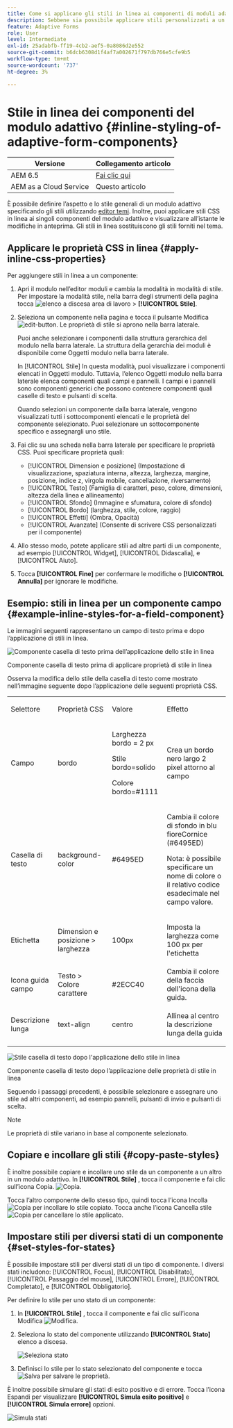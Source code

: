 ```yaml
---
title: Come si applicano gli stili in linea ai componenti di moduli adattivi?
description: Sebbene sia possibile applicare stili personalizzati a un modulo adattivo, è anche possibile applicare proprietà CSS in linea ai singoli componenti di un modulo adattivo. Scopri come applicare stili inline ai componenti del modulo adattivo. Approfondisci l’utilizzo di un esempio per applicare uno stile in linea a un componente campo di testo.
feature: Adaptive Forms
role: User
level: Intermediate
exl-id: 25adabfb-ff19-4cb2-aef5-0a8086d2e552
source-git-commit: b6dcb6308d1f4af7a002671f797db766e5cfe9b5
workflow-type: tm+mt
source-wordcount: '737'
ht-degree: 3%

---
```


# Stile in linea dei componenti del modulo adattivo {#inline-styling-of-adaptive-form-components}

| Versione | Collegamento articolo |
| -------- | ---------------------------- |
| AEM 6.5 | [Fai clic qui](https://experienceleague.adobe.com/docs/experience-manager-65/forms/adaptive-forms-basic-authoring/inline-style-adaptive-forms.html) |
| AEM as a Cloud Service | Questo articolo |

È possibile definire l’aspetto e lo stile generali di un modulo adattivo specificando gli stili utilizzando [editor temi](themes.md). Inoltre, puoi applicare stili CSS in linea ai singoli componenti del modulo adattivo e visualizzare all’istante le modifiche in anteprima. Gli stili in linea sostituiscono gli stili forniti nel tema.

## Applicare le proprietà CSS in linea {#apply-inline-css-properties}

Per aggiungere stili in linea a un componente:

1. Apri il modulo nell’editor moduli e cambia la modalità in modalità di stile. Per impostare la modalità stile, nella barra degli strumenti della pagina tocca ![elenco a discesa area di lavoro](assets/Smock_ChevronDown.svg) > **[!UICONTROL Stile]**.
1. Seleziona un componente nella pagina e tocca il pulsante Modifica ![edit-button](assets/edit.svg). Le proprietà di stile si aprono nella barra laterale.

   Puoi anche selezionare i componenti dalla struttura gerarchica del modulo nella barra laterale. La struttura della gerarchia dei moduli è disponibile come Oggetti modulo nella barra laterale.

   In [!UICONTROL Stile] In questa modalità, puoi visualizzare i componenti elencati in Oggetti modulo. Tuttavia, l’elenco Oggetti modulo nella barra laterale elenca componenti quali campi e pannelli. I campi e i pannelli sono componenti generici che possono contenere componenti quali caselle di testo e pulsanti di scelta.

   Quando selezioni un componente dalla barra laterale, vengono visualizzati tutti i sottocomponenti elencati e le proprietà del componente selezionato. Puoi selezionare un sottocomponente specifico e assegnargli uno stile.

1. Fai clic su una scheda nella barra laterale per specificare le proprietà CSS. Puoi specificare proprietà quali:

   * [!UICONTROL Dimension e posizione] (Impostazione di visualizzazione, spaziatura interna, altezza, larghezza, margine, posizione, indice z, virgola mobile, cancellazione, riversamento)
   * [!UICONTROL Testo] (Famiglia di caratteri, peso, colore, dimensioni, altezza della linea e allineamento)
   * [!UICONTROL Sfondo] (Immagine e sfumatura, colore di sfondo)
   * [!UICONTROL Bordo] (larghezza, stile, colore, raggio)
   * [!UICONTROL Effetti] (Ombra, Opacità)
   * [!UICONTROL Avanzate] (Consente di scrivere CSS personalizzati per il componente)

1. Allo stesso modo, potete applicare stili ad altre parti di un componente, ad esempio [!UICONTROL Widget], [!UICONTROL Didascalia], e [!UICONTROL Aiuto].
1. Tocca **[!UICONTROL Fine]** per confermare le modifiche o **[!UICONTROL Annulla]** per ignorare le modifiche.

## Esempio: stili in linea per un componente campo {#example-inline-styles-for-a-field-component}

Le immagini seguenti rappresentano un campo di testo prima e dopo l’applicazione di stili in linea.

![Componente casella di testo prima dell’applicazione dello stile in linea](assets/no-style.png)

Componente casella di testo prima di applicare proprietà di stile in linea

Osserva la modifica dello stile della casella di testo come mostrato nell’immagine seguente dopo l’applicazione delle seguenti proprietà CSS.

<table>
 <tbody>
  <tr>
   <td><p>Selettore</p> </td>
   <td><p>Proprietà CSS</p> </td>
   <td><p>Valore</p> </td>
   <td><p>Effetto</p> </td>
  </tr>
  <tr>
   <td><p>Campo</p> </td>
   <td><p>bordo</p> </td>
   <td><p>Larghezza bordo = 2 px</p> <p>Stile bordo=solido</p> <p>Colore bordo=#1111</p> </td>
   <td><p>Crea un bordo nero largo 2 pixel attorno al campo</p> </td>
  </tr>
  <tr>
   <td><p>Casella di testo</p> </td>
   <td><p>background-color</p> </td>
   <td><p>#6495ED</p> </td>
   <td><p>Cambia il colore di sfondo in blu fioreCornice (#6495ED)</p> <p>Nota: è possibile specificare un nome di colore o il relativo codice esadecimale nel campo valore.</p> </td>
  </tr>
  <tr>
   <td><p>Etichetta</p> </td>
   <td><p>Dimension e posizione &gt; larghezza</p> </td>
   <td><p>100px</p> </td>
   <td><p>Imposta la larghezza come 100 px per l'etichetta</p> </td>
  </tr>
  <tr>
   <td>Icona guida campo</td>
   <td>Testo &gt; Colore carattere</td>
   <td>#2ECC40</td>
   <td>Cambia il colore della faccia dell'icona della guida.</td>
  </tr>
  <tr>
   <td><p>Descrizione lunga</p> </td>
   <td><p>text-align</p> </td>
   <td><p>centro</p> </td>
   <td><p>Allinea al centro la descrizione lunga della guida</p> </td>
  </tr>
 </tbody>
</table>

![Stile casella di testo dopo l&#39;applicazione dello stile in linea](assets/applied-style.png)

Componente casella di testo dopo l’applicazione delle proprietà di stile in linea

Seguendo i passaggi precedenti, è possibile selezionare e assegnare uno stile ad altri componenti, ad esempio pannelli, pulsanti di invio e pulsanti di scelta.

>[!NOTE]
>
>Le proprietà di stile variano in base al componente selezionato.

## Copiare e incollare gli stili {#copy-paste-styles}

È inoltre possibile copiare e incollare uno stile da un componente a un altro in un modulo adattivo. In **[!UICONTROL Stile]** , tocca il componente e fai clic sull’icona Copia. ![Copia](assets/property-copy-icon.svg).

Tocca l’altro componente dello stesso tipo, quindi tocca l’icona Incolla ![Copia](assets/Smock_Paste_18_N.svg) per incollare lo stile copiato. Tocca anche l’icona Cancella stile ![Copia](assets/clear-style-icon.svg) per cancellare lo stile applicato.

## Impostare stili per diversi stati di un componente {#set-styles-for-states}

È possibile impostare stili per diversi stati di un tipo di componente. I diversi stati includono: [!UICONTROL Focus], [!UICONTROL Disabilitato], [!UICONTROL Passaggio del mouse], [!UICONTROL Errore], [!UICONTROL Completato], e [!UICONTROL Obbligatorio].

Per definire lo stile per uno stato di un componente:

1. In **[!UICONTROL Stile]** , tocca il componente e fai clic sull’icona Modifica ![Modifica](assets/Smock_Edit_18_N.svg).

1. Seleziona lo stato del componente utilizzando **[!UICONTROL Stato]** elenco a discesa.

   ![Seleziona stato](assets/select-state.png)

1. Definisci lo stile per lo stato selezionato del componente e tocca ![Salva](assets/save_icon.svg) per salvare le proprietà.

È inoltre possibile simulare gli stati di esito positivo e di errore. Tocca l’icona Espandi per visualizzare **[!UICONTROL Simula esito positivo]** e **[!UICONTROL Simula errore]** opzioni.

![Simula stati](assets/simulate-states.png)
